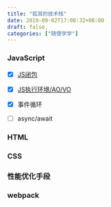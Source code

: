 ```yaml
---
title: "狐耳的技术栈"
date: 2019-09-02T17:08:32+08:00
draft: false,
categories: ["随便学学"]
---
```


### JavaScript  
- [x] [JS闭包](https://hueralin.github.io/2019/closure/)  
- [x] [JS执行环境/AO/VO](https://hueralin.github.io/2019/jsec/)  
- [x] 事件循环  
- [ ] async/await  


### HTML  


### CSS  

### 性能优化手段  

### webpack  

### 

